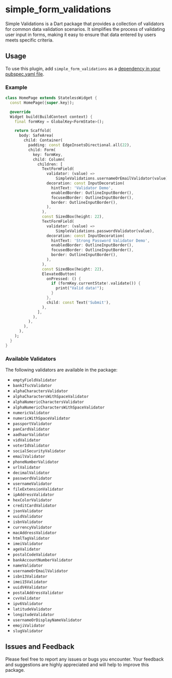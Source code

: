 <?code-excerpt path-base="example"?>

# simple_form_validations

Simple Validations is a Dart package that provides a collection of validators for common data validation scenarios. It simplifies the process of validating user input in forms, making it easy to ensure that data entered by users meets specific criteria.

## Usage

To use this plugin, add `simple_form_validations` as a [dependency in your pubspec.yaml file](https://flutter.dev/platform-plugins/).

### Example

<?code-excerpt "lib/main.dart"?>

```dart
class HomePage extends StatelessWidget {
  const HomePage({super.key});

  @override
  Widget build(BuildContext context) {
    final formKey = GlobalKey<FormState>();

    return Scaffold(
      body: SafeArea(
        child: Container(
          padding: const EdgeInsetsDirectional.all(22),
          child: Form(
            key: formKey,
            child: Column(
              children: [
                TextFormField(
                  validator: (value) =>
                      SimpleValidations.usernameOrEmailValidator(value),
                  decoration: const InputDecoration(
                    hintText: 'Validator Demo',
                    enabledBorder: OutlineInputBorder(),
                    focusedBorder: OutlineInputBorder(),
                    border: OutlineInputBorder(),
                  ),
                ),
                const SizedBox(height: 22),
                TextFormField(
                  validator: (value) =>
                      SimpleValidations.passwordValidator(value),
                  decoration: const InputDecoration(
                    hintText: 'Strong Password Validator Demo',
                    enabledBorder: OutlineInputBorder(),
                    focusedBorder: OutlineInputBorder(),
                    border: OutlineInputBorder(),
                  ),
                ),
                const SizedBox(height: 22),
                ElevatedButton(
                  onPressed: () {
                    if (formKey.currentState!.validate()) {
                      print("Valid data!");
                    }
                  },
                  child: const Text('Submit'),
                ),
              ],
            ),
          ),
        ),
      ),
    );
  }
}
```

### Available Validators

The following validators are available in the package:

- `emptyFieldValidator`
- `bankIfscValidator`
- `alphaCharactersValidator`
- `alphaCharactersWithSpaceValidator`
- `alphaNumericCharactersValidator`
- `alphaNumericCharactersWithSpaceValidator`
- `numericValidator`
- `numericWithSpaceValidator`
- `passportValidator`
- `panCardValidator`
- `aadhaarValidator`
- `vidValidator`
- `voterIdValidator`
- `socialSecurityValidator`
- `emailValidator`
- `phoneNumberValidator`
- `urlValidator`
- `decimalValidator`
- `passwordValidator`
- `usernameValidator`
- `fileExtensionValidator`
- `ipAddressValidator`
- `hexColorValidator`
- `creditCardValidator`
- `jsonValidator`
- `uuidValidator`
- `isbnValidator`
- `currencyValidator`
- `macAddressValidator`
- `htmlTagValidator`
- `imeiValidator`
- `ageValidator`
- `postalCodeValidator`
- `bankAccountNumberValidator`
- `nameValidator`
- `usernameOrEmailValidator`
- `isbn13Validator`
- `imei15Validator`
- `uuidV4Validator`
- `postalAddressValidator`
- `cvvValidator`
- `ipv6Validator`
- `latitudeValidator`
- `longitudeValidator`
- `usernameOrDisplayNameValidator`
- `emojiValidator`
- `slugValidator`

## Issues and Feedback

Please feel free to report any issues or bugs you encounter. Your feedback and suggestions are highly appreciated and will help to improve this package.
